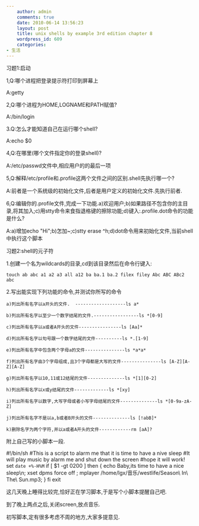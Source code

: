 ```yaml
---
    author: admin
    comments: true
    date: 2010-06-14 13:56:23
    layout: post
    title: unix shells by example 3rd edition chapter 8
    wordpress_id: 609
    categories:
- 生活
---
```


习题1:启动

1,Q:哪个进程把登录提示符打印到屏幕上

A:getty

2,Q:哪个进程为HOME,LOGNAME和PATH赋值?  

A:/bin/login

3.Q:怎么才能知道自己在运行哪个shell?

A:echo $0

4,Q:在哪里(哪个文件指定你的登录shell)?

A:/etc/passwd文件中,相应用户的的最后一项

5,Q:解释/etc/profile和.profile这两个文件之间的区别.shell先执行哪一个?

A:前者是一个系统级的初始化文件,后者是用户定义的初始化文件.先执行前者.

6,Q:编辑你的.profile文件,完成一下功能.a)欢迎用户;b)如果路径不包含你的主目录,将其加入;c)用stty命令来食指退格键的擦除功能;d)键入:.profile.dot命令的功能是什么?

A:a)增加echo "Hi";b)怎加~;c)stty erase ^h;d)dot命令用来初始化文件,当前shell中执行这个脚本

习题2:shell的元子符

1.创建一个名为wildcards的目录,cd到该目录然后在命令行键入:

    touch ab abc a1 a2 a3 all a12 ba ba.1 ba.2 filex filey Abc ABC ABc2 abc

2.写出能实现下列功能的命令,并测试你所写的命令

    a)列出所有名字以a开头的文件.  -------------------ls a*

    b)列出所有名字以至少一个数字结尾的文件.-----------------ls *[0-9]

    c)列出所有名字以a或者A开头的文件----------------ls [Aa]*

    d)列出所有名字以句号跟一个数字结尾的文件----------ls *.[1-9]

    e)列出所有名字中包含两个字母a的文件---------------ls *a*a*

    f)列出所有名字由3个字母组成,且3个字母都是大写的文件---------------ls [A-Z][A-Z][A-Z]

    g)列出所有名字以10,11或12结尾的文件--------------ls *[1][0-2]

    h)列出所有名字以x或y结尾的文件-------------ls *[xy] 

    i)列出所有名字以数字,大写字母或者小写字母结尾的文件--------------ls *[0-9a-zA-Z]

    j)列出所有名字不是以a,b或者B开头的文件--------------ls [!abB]*

    k)删除名字为两个字符,并以a或者A开头的文件------------rm [aA]?

附上自己写的小脚本一段.

#!/bin/sh 
#This is a script to alarm me that it is time to have a nive sleep 
#It will play music by alarm me and shut down the screen 
#hope it will work! 
    set `date +%-H%M` 
    if [ $1 -gt 0200 ] 
    then 
{ echo Baby,its time to have a nice sleep\n;
    xset dpms force off ; 
    mplayer /home/lgx/音乐/westlife/Season\ In\ The\ Sun.mp3;
}
    fi 
    exit 

这几天晚上睡得比较完,恰好正在学习脚本,于是写个小脚本提醒自己吧.

到了晚上两点之后,关闭screen,放点音乐.

初写脚本,定有很多考虑不周的地方,大家多提意见.

